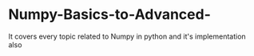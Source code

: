 # Numpy-Basics-to-Advanced-
It covers every topic related to Numpy in python and it's implementation also
